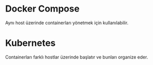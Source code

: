 # Docker Compose

Aynı host üzerinde containerları yönetmek için kullanılabilir.

# Kubernetes

Containerları farklı hostlar üzerinde başlatır ve bunları organize eder.

